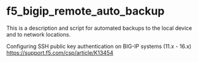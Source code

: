 # f5_bigip_remote_auto_backup

This is a description and script for automated backups to the local device and to network locations.

Configuring SSH public key authentication on BIG-IP systems (11.x - 16.x)
https://support.f5.com/csp/article/K13454

